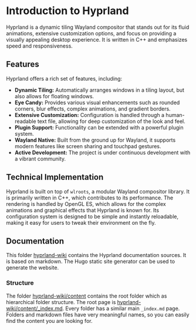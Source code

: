 # Introduction to Hyprland

Hyprland is a dynamic tiling Wayland compositor that stands out for its fluid animations, extensive customization options, and focus on providing a visually appealing desktop experience. It is written in C++ and emphasizes speed and responsiveness.

## Features

Hyprland offers a rich set of features, including:

- **Dynamic Tiling:** Automatically arranges windows in a tiling layout, but also allows for floating windows.
- **Eye Candy:** Provides various visual enhancements such as rounded corners, blur effects, complex animations, and gradient borders.
- **Extensive Customization:** Configuration is handled through a human-readable text file, allowing for deep customization of the look and feel.
- **Plugin Support:** Functionality can be extended with a powerful plugin system.
- **Wayland Native:** Built from the ground up for Wayland, it supports modern features like screen sharing and touchpad gestures.
- **Active Development:** The project is under continuous development with a vibrant community.

## Technical Implementation

Hyprland is built on top of `wlroots`, a modular Wayland compositor library. It is primarily written in C++, which contributes to its performance. The rendering is handled by OpenGL ES, which allows for the complex animations and graphical effects that Hyprland is known for. Its configuration system is designed to be simple and instantly reloadable, making it easy for users to tweak their environment on the fly.

## Documentation

This folder [hyprland-wiki](./hyprland-wiki) contains the Hyprland documentation sources. It is based on markdown. The Hugo static site generator can be used to generate the website.

### Structure

The folder [hyprland-wiki/content](./hyprland-wiki/content) contains the root folder which as hierarchical folder structure. The root page is [hyprland-wiki/content/\_index.md](./hyprland-wiki/content/_index.md). Every folder has a similar main `_index.md` page. Folders and markdown files have very meaningful names, so you can easily find the content you are looking for.
